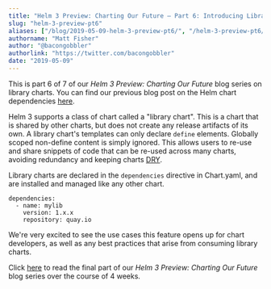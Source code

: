 ```yaml
---
title: "Helm 3 Preview: Charting Our Future – Part 6: Introducing Library Charts"
slug: "helm-3-preview-pt6"
aliases: ["/blog/2019-05-09-helm-3-preview-pt6/", "/helm-3-preview-pt6/"]
authorname: "Matt Fisher"
author: "@bacongobbler"
authorlink: "https://twitter.com/bacongobbler"
date: "2019-05-09"
---
```


This is part 6 of 7 of our *Helm 3 Preview: Charting Our Future* blog series on library charts. You can find our previous blog post on the Helm chart dependencies [here](https://helm.sh/blog/helm-3-preview-pt5/).

Helm 3 supports a class of chart called a "library chart". This is a chart that is shared by other charts, but does not create any release artifacts of its own. A library chart's templates can only declare `define` elements. Globally scoped non-define content is simply ignored. This allows users to re-use and share snippets of code that can be re-used across many charts, avoiding redundancy and keeping charts [DRY](https://en.wikipedia.org/wiki/Don%27t_repeat_yourself).

Library charts are declared in the `dependencies` directive in Chart.yaml, and are installed and managed like any other chart.

```
dependencies:
  - name: mylib
    version: 1.x.x
    repository: quay.io
```

We're very excited to see the use cases this feature opens up for chart developers, as well as any best practices that arise from consuming library charts.

Click [here](https://helm.sh/blog/helm-3-preview-pt7/) to read the final part of our *Helm 3 Preview: Charting Our Future* blog series over the course of 4 weeks.

